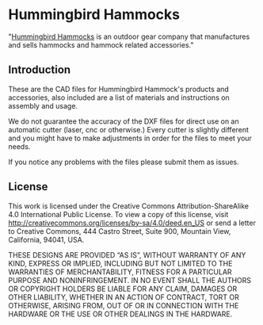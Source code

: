 Hummingbird Hammocks
================
"[Hummingbird Hammocks](http://www.hummingbirdhammocks.com/) is an outdoor gear company that manufactures and sells hammocks and hammock related accessories."

Introduction
-------
These are the CAD files for Hummingbird Hammock's products and accessories, also included are a list of materials and instructions on assembly and usage.

We do not guarantee the accuracy of the DXF files for direct use on an automatic cutter (laser, cnc or otherwise.) Every cutter is slightly different and you might have to make adjustments in order for the files to meet your needs.

If you notice any problems with the files please submit them as issues.

License
-------

This work is licensed under the  Creative Commons Attribution-ShareAlike 4.0 International Public License. To view a copy of this license, visit <http://creativecommons.org/licenses/by-sa/4.0/deed.en_US> or send a letter to Creative Commons, 444 Castro Street, Suite 900, Mountain View, California, 94041, USA.


THESE DESIGNS ARE PROVIDED “AS IS”, WITHOUT WARRANTY OF ANY KIND, EXPRESS OR IMPLIED, INCLUDING BUT NOT LIMITED TO THE WARRANTIES OF MERCHANTABILITY, FITNESS FOR A PARTICULAR PURPOSE AND NONINFRINGEMENT. IN NO EVENT SHALL THE AUTHORS OR COPYRIGHT HOLDERS BE LIABLE FOR ANY CLAIM, DAMAGES OR OTHER LIABILITY, WHETHER IN AN ACTION OF CONTRACT, TORT OR OTHERWISE, ARISING FROM, OUT OF OR IN CONNECTION WITH THE HARDWARE OR THE USE OR OTHER DEALINGS IN THE HARDWARE.
